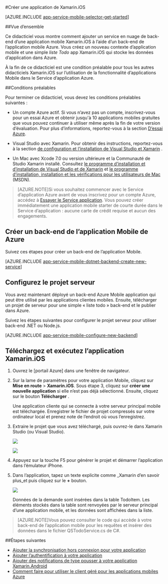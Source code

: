 <properties
    pageTitle="Mise en route avec le Service Azure App Apps Mobile pour les applications Xamarin.iOS | Microsoft Azure"
    description="Suivez ce didacticiel mise en route à l’aide d’applications Mobile pour le développement de Xamarin.iOS."
    services="app-service\mobile"
    documentationCenter="xamarin"
    authors="adrianhall"
    manager="dwrede"
    editor=""/>

<tags
    ms.service="app-service-mobile"
    ms.workload="na"
    ms.tgt_pltfrm="mobile-xamarin-ios"
    ms.devlang="dotnet"
    ms.topic="hero-article"
    ms.date="10/01/2016"
    ms.author="adrianha"/>


#<a name="create-a-xamarinios-app"></a>Créer une application de Xamarin.iOS

[AZURE.INCLUDE [app-service-mobile-selector-get-started](../../includes/app-service-mobile-selector-get-started.md)]

##<a name="overview"></a>Vue d’ensemble

Ce didacticiel vous montre comment ajouter un service en nuage de back-end d’une application mobile Xamarin.iOS à l’aide d’un back-end de l’application mobile Azure.  Vous créez un nouveau contexte d’application mobile et une simple _liste Todo_ app Xamarin.iOS qui stocke les données d’application dans Azure.

À la fin de ce didacticiel est une condition préalable pour tous les autres didacticiels Xamarin.iOS sur l’utilisation de la fonctionnalité d’applications Mobile dans le Service d’application Azure.

##<a name="prerequisites"></a>Conditions préalables

Pour terminer ce didacticiel, vous devez les conditions préalables suivantes :

* Un compte Azure actif. Si vous n’avez pas un compte, inscrivez-vous pour un essai Azure et obtenir jusqu'à 10 applications mobiles gratuites que vous pouvez continuer à utiliser même après la fin de votre version d’évaluation. Pour plus d’informations, reportez-vous à la section [D’essai Azure](https://azure.microsoft.com/pricing/free-trial/).

* Visual Studio avec Xamarin. Pour obtenir des instructions, reportez-vous à la section [de configuration et l’installation de Visual Studio et Xamarin](https://msdn.microsoft.com/library/mt613162.aspx) .

* Un Mac avec Xcode 7.0 ou version ultérieure et la Communauté de Studio Xamarin installé. Consultez [le programme d’installation et d’installation de Visual Studio et de Xamarin](https://msdn.microsoft.com/library/mt613162.aspx) et [le programme d’installation, installation et les vérifications pour les utilisateurs de Mac](https://msdn.microsoft.com/library/mt488770.aspx) (MSDN).

>[AZURE.NOTE]Si vous souhaitez commencer avec le Service d’application Azure avant de vous inscrivez pour un compte Azure, accédez à [Essayer le Service application](https://tryappservice.azure.com/?appServiceName=mobile). Vous pouvez créer immédiatement une application mobile starter de courte durée dans le Service d’application : aucune carte de crédit requise et aucun des engagements.

## <a name="create-an-azure-mobile-app-backend"></a>Créer un back-end de l’application Mobile de Azure

Suivez ces étapes pour créer un back-end de l’application Mobile.

[AZURE.INCLUDE [app-service-mobile-dotnet-backend-create-new-service](../../includes/app-service-mobile-dotnet-backend-create-new-service.md)]

## <a name="configure-the-server-project"></a>Configurez le projet serveur

Vous avez maintenant déployé un back-end Azure Mobile application qui peut être utilisé par les applications clientes mobiles. Ensuite, télécharger un projet de serveur pour une simple « liste todo » back-end et le publier dans Azure.

Suivez les étapes suivantes pour configurer le projet serveur pour utiliser back-end .NET ou Node.js.

[AZURE.INCLUDE [app-service-mobile-configure-new-backend](../../includes/app-service-mobile-configure-new-backend.md)]

## <a name="download-and-run-the-xamarinios-app"></a>Téléchargez et exécutez l’application Xamarin.iOS

1. Ouvrez le [portail Azure] dans une fenêtre de navigateur.

2. Sur la lame de paramètres pour votre application Mobile, cliquez sur **Mise en route** > **Xamarin.iOS**. Sous étape 3, cliquez sur **créer une nouvelle application** si elle n’est pas déjà sélectionné.  Ensuite, cliquez sur le bouton **Télécharger** .

    Une application cliente qui se connecte à votre serveur principal mobile est téléchargée. Enregistrer le fichier de projet compressés sur votre ordinateur local et prenez note de l’endroit où vous l’enregistrez.

3. Extraire le projet que vous avez téléchargé, puis ouvrez-le dans Xamarin Studio (ou Visual Studio).

    ![][9]

    ![][8]

4. Appuyez sur la touche F5 pour générer le projet et démarrer l’application dans l’émulateur iPhone.

5. Dans l’application, tapez un texte explicite comme _Xamarin d’en savoir plus_et puis cliquez sur le **+** bouton.

    ![][10]

    Données de la demande sont insérées dans la table TodoItem. Les éléments stockés dans la table sont renvoyées par le serveur principal d’une application mobile, et les données sont affichées dans la liste.

>[AZURE.NOTE]Vous pouvez consulter le code qui accède à votre back-end de l’application mobile pour les requêtes et insérer des données dans le fichier QSTodoService.cs de C#.

##<a name="next-steps"></a>Étapes suivantes

* [Ajouter la synchronisation hors connexion pour votre application](app-service-mobile-xamarin-ios-get-started-offline-data.md)
* [Ajouter l’authentification à votre application](app-service-mobile-xamarin-ios-get-started-users.md)
* [Ajouter des notifications de type pousser à votre application Xamarin.Android](app-service-mobile-xamarin-ios-get-started-push.md)
* [Comment faire pour utiliser le client géré pour les applications mobiles Azure](app-service-mobile-dotnet-how-to-use-client-library.md)

<!-- Anchors. -->
[Getting started with mobile app backends]:#getting-started
[Create a new mobile app backend]:#create-new-service
[Next Steps]:#next-steps

<!-- Images. -->
[6]: ./media/app-service-mobile-xamarin-ios-get-started/xamarin-ios-quickstart.png
[8]: ./media/app-service-mobile-xamarin-ios-get-started/mobile-xamarin-project-ios-vs.png
[9]: ./media/app-service-mobile-xamarin-ios-get-started/mobile-xamarin-project-ios-xs.png
[10]: ./media/app-service-mobile-xamarin-ios-get-started/mobile-quickstart-startup-ios.png

<!-- URLs. -->
[Azure portal]: https://portal.azure.com/

